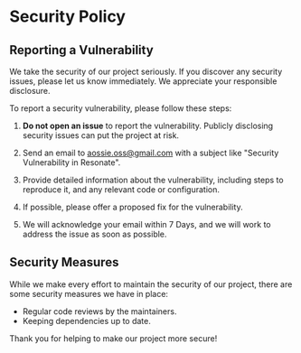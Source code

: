 # Security Policy

## Reporting a Vulnerability

We take the security of our project seriously. If you discover any security issues, please let us know immediately. We appreciate your responsible disclosure.

To report a security vulnerability, please follow these steps:

1. **Do not open an issue** to report the vulnerability. Publicly disclosing security issues can put the project at risk.

2. Send an email to [aossie.oss@gmail.com](mailto:aossie.oss@gmail.com) with a subject like "Security Vulnerability in Resonate".

3. Provide detailed information about the vulnerability, including steps to reproduce it, and any relevant code or configuration.

4. If possible, please offer a proposed fix for the vulnerability.

5. We will acknowledge your email within 7 Days, and we will work to address the issue as soon as possible.

## Security Measures

While we make every effort to maintain the security of our project, there are some security measures we have in place:

- Regular code reviews by the maintainers.
- Keeping dependencies up to date.

Thank you for helping to make our project more secure!